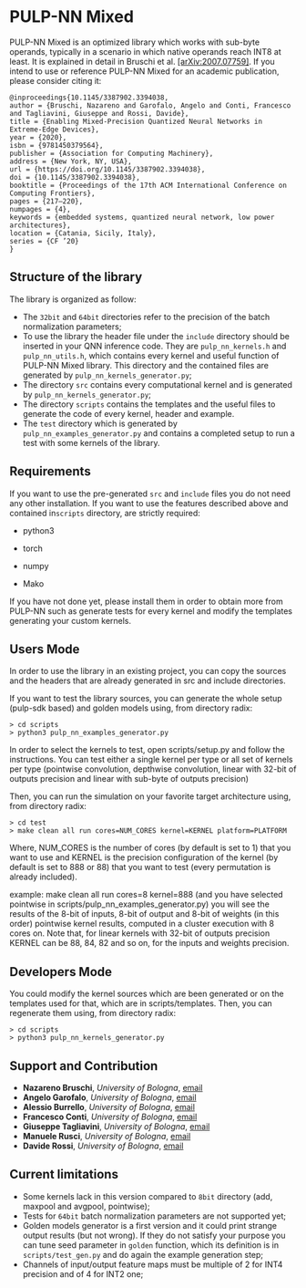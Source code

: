 # PULP-NN Mixed

PULP-NN Mixed is an optimized library which works with sub-byte operands, typically in a scenario in which native operands reach INT8 at least. It is explained in detail in Bruschi et al. [\[arXiv:2007.07759\]](https://arxiv.org/abs/2007.07759). If you intend to use or reference PULP-NN Mixed for an academic publication, please consider citing it:
```
@inproceedings{10.1145/3387902.3394038,
author = {Bruschi, Nazareno and Garofalo, Angelo and Conti, Francesco and Tagliavini, Giuseppe and Rossi, Davide},
title = {Enabling Mixed-Precision Quantized Neural Networks in Extreme-Edge Devices},
year = {2020},
isbn = {9781450379564},
publisher = {Association for Computing Machinery},
address = {New York, NY, USA},
url = {https://doi.org/10.1145/3387902.3394038},
doi = {10.1145/3387902.3394038},
booktitle = {Proceedings of the 17th ACM International Conference on Computing Frontiers},
pages = {217–220},
numpages = {4},
keywords = {embedded systems, quantized neural network, low power architectures},
location = {Catania, Sicily, Italy},
series = {CF ’20}
}
```
## Structure of the library

The library is organized as follow:
+ The ``32bit`` and ``64bit`` directories refer to the precision of the batch normalization parameters;
+ To use the library the header file under the ``include`` directory should be inserted in your QNN inference code. They are ``pulp_nn_kernels.h`` and ``pulp_nn_utils.h``, which contains every kernel and useful function of PULP-NN Mixed library. This directory and the contained files are generated by ``pulp_nn_kernels_generator.py``;
+ The directory ``src`` contains every computational kernel and is generated by ``pulp_nn_kernels_generator.py``;
+ The directory ``scripts`` contains the templates and the useful files to generate the code of every kernel, header and example.
+ The ``test`` directory which is generated by ``pulp_nn_examples_generator.py`` and contains a completed setup to run a test with some kernels of the library.

## Requirements

If you want to use the pre-generated ``src`` and ``include`` files you do not need any other installation.
If you want to use the features described above and contained in``scripts`` directory, are strictly required:

+ python3

+ torch

+ numpy

+ Mako

If you have not done yet, please install them in order to obtain more from PULP-NN such as generate tests for every kernel and modify the templates generating your custom kernels.

## Users Mode

In order to use the library in an existing project, you can copy the sources and the headers that are already generated in src and include directories.

If you want to test the library sources, you can generate the whole setup (pulp-sdk based) and golden models using, from directory radix:
```
> cd scripts
> python3 pulp_nn_examples_generator.py
```

In order to select the kernels to test, open scripts/setup.py and follow the instructions. You can test either a single kernel per type or all set of kernels per type (pointwise convolution, depthwise convolution, linear with 32-bit of outputs precision and linear with sub-byte of outputs precision)

Then, you can run the simulation on your favorite target architecture using, from directory radix:
```
> cd test
> make clean all run cores=NUM_CORES kernel=KERNEL platform=PLATFORM
```

Where, NUM_CORES is the number of cores (by default is set to 1) that you want to use and KERNEL is the precision configuration of the kernel (by default is set to 888 or 88) that you want to test (every permutation is already included).

example: make clean all run cores=8 kernel=888 (and you have selected pointwise in scripts/pulp_nn_examples_generator.py) you will see the results of the 8-bit of inputs, 8-bit of output and 8-bit of weights (in this order) pointwise kernel results, computed in a cluster execution with 8 cores on. Note that, for linear kernels with 32-bit of outputs precision KERNEL can be 88, 84, 82 and so on, for the inputs and weights precision.

## Developers Mode

You could modify the kernel sources which are been generated or on the templates used for that, which are in scripts/templates. Then, you can regenerate them using, from directory radix:
```
> cd scripts
> python3 pulp_nn_kernels_generator.py
```

## Support and Contribution

+ **Nazareno Bruschi**, *University of Bologna*, [email](mailto:nazareno.bruschi@unibo.it)
+ **Angelo Garofalo**, *University of Bologna*, [email](mailto:angelo.garofalo@unibo.it)
+ **Alessio Burrello**, *University of Bologna*, [email](mailto:alessio.burrello@unibo.it)
+ **Francesco Conti**, *University of Bologna*, [email](mailto:francesco.conti@unibo.it)
+ **Giuseppe Tagliavini**, *University of Bologna*, [email](mailto:giuseppe.tagliavini@unibo.it)
+ **Manuele Rusci**, *University of Bologna*, [email](mailto:manuele.rusci@unibo.it)
+ **Davide Rossi**, *University of Bologna*, [email](mailto:davide.rossi@unibo.it)


## Current limitations

+ Some kernels lack in this version compared to ``8bit`` directory (add, maxpool and avgpool, pointwise);
+ Tests for ``64bit`` batch normalization parameters are not supported yet;
+ Golden models generator is a first version and it could print strange output results (but not wrong). If they do not satisfy your purpose you can tune seed parameter in ``golden`` function, which its definition is in ``scripts/test_gen.py`` and do again the example generation step;
+ Channels of input/output feature maps must be multiple of 2 for INT4 precision and of 4 for INT2 one;